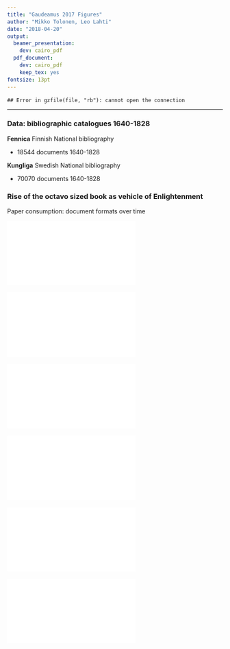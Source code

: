 ```yaml
---
title: "Gaudeamus 2017 Figures"
author: "Mikko Tolonen, Leo Lahti"
date: "2018-04-20"
output:
  beamer_presentation:
    dev: cairo_pdf  
  pdf_document:
    dev: cairo_pdf
    keep_tex: yes
fontsize: 13pt
---
```







```
## Error in gzfile(file, "rb"): cannot open the connection
```

---


### Data: bibliographic catalogues 1640-1828  

**Fennica** Finnish National bibliography

- 18544 documents 1640-1828

**Kungliga**  Swedish National bibliography

- 70070 documents 1640-1828




### Rise of the octavo sized book as vehicle of Enlightenment

Paper consumption: document formats over time

![plot of chunk Gaudeamus-3](figure/Gaudeamus-3-1.pdf)




![plot of chunk Gaudeamus-Vaasa](figure/Gaudeamus-Vaasa-1.pdf)



![plot of chunk Gaudeamus-Turku](figure/Gaudeamus-Turku-1.pdf)




![plot of chunk Gaudeamus-Helsinki](figure/Gaudeamus-Helsinki-1.pdf)




![plot of chunk Gaudeamus-Suomi](figure/Gaudeamus-Suomi-1.pdf)



![plot of chunk Gaudeamus-Suomi2](figure/Gaudeamus-Suomi2-1.pdf)

